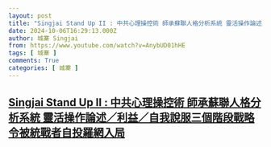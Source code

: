 ```yaml
---
layout: post
title: "Singjai Stand Up II : 中共心理操控術 師承蘇聯人格分析系統 靈活操作論述／利益／自我說服三個階段戰略 令被統戰者自投羅網入局"
date: 2024-10-06T16:29:13.000Z
author: 城寨 Singjai
from: https://www.youtube.com/watch?v=AnybUD01hHE
tags: [ 城寨 ]
comments: True
categories: [ 城寨 ]
---
```

<!--1728232153000-->
[Singjai Stand Up II : 中共心理操控術 師承蘇聯人格分析系統 靈活操作論述／利益／自我說服三個階段戰略 令被統戰者自投羅網入局](https://www.youtube.com/watch?v=AnybUD01hHE)
------

<div>

</div>
